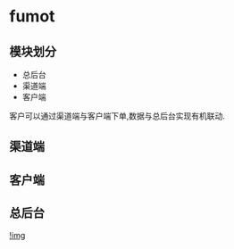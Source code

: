 # fumot


## 模块划分

- 总后台
- 渠道端
- 客户端

客户可以通过渠道端与客户端下单,数据与总后台实现有机联动.

## 渠道端

## 客户端
## 总后台

[!img](https://s1.locimg.com/2024/09/24/3e1e355c6af11.png)

